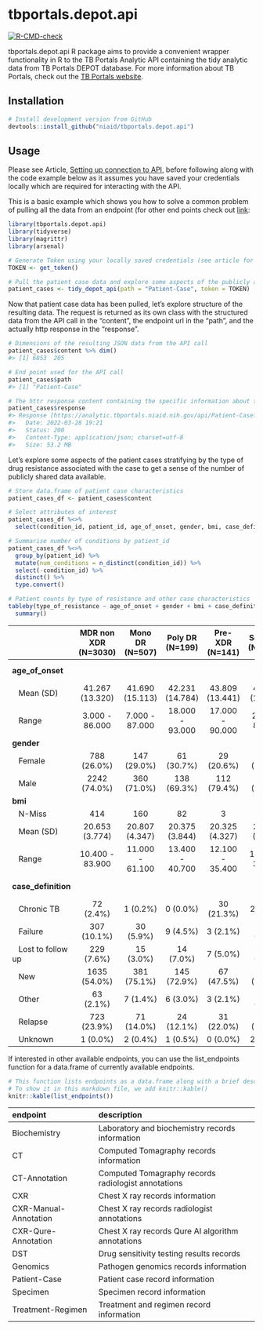 
<!-- README.md is generated from README.Rmd. Please edit that file -->

# tbportals.depot.api

<!-- badges: start -->

[![R-CMD-check](https://github.com/niaid/tbportals.depot.api/workflows/R-CMD-check/badge.svg)](https://github.com/niaid/tbportals.depot.api/actions)
<!-- badges: end -->

tbportals.depot.api R package aims to provide a convenient wrapper
functionality in R to the TB Portals Analytic API containing the tidy
analytic data from TB Portals DEPOT database. For more information about
TB Portals, check out the [TB Portals
website](https://tbportals.niaid.nih.gov/).

## Installation

``` r
# Install development version from GitHub
devtools::install_github("niaid/tbportals.depot.api")
```

## Usage

Please see Article, [Setting up connection to API](https://niaid.github.io/tbportals.depot.api/articles/setting_up_connection.html), before following
along with the code example below as it assumes you have saved your
credentials locally which are required for interacting with the API.

This is a basic example which shows you how to solve a common problem of
pulling all the data from an endpoint (for other end points check out
[link](https://analytic.tbportals.niaid.nih.gov/index.html):

``` r
library(tbportals.depot.api)
library(tidyverse)
library(magrittr)
library(arsenal)

# Generate Token using your locally saved credentials (see article for how to set up)
TOKEN <- get_token()

# Pull the patient case data and explore some aspects of the publicly available cases
patient_cases <- tidy_depot_api(path = "Patient-Case", token = TOKEN)
```

Now that patient case data has been pulled, let’s explore structure of
the resulting data. The request is returned as its own class with the
structured data from the API call in the “content”, the endpoint url in
the “path”, and the actually http response in the “response”.

``` r
# Dimensions of the resulting JSON data from the API call
patient_cases$content %>% dim()
#> [1] 6853  205

# End point used for the API call
patient_cases$path
#> [1] "Patient-Case"

# The httr response content containing the specific information about the call
patient_cases$response
#> Response [https://analytic.tbportals.niaid.nih.gov/api/Patient-Case?returnCsv=false&cohortId=]
#>   Date: 2022-03-28 19:21
#>   Status: 200
#>   Content-Type: application/json; charset=utf-8
#>   Size: 53.2 MB
```

Let’s explore some aspects of the patient cases stratifying by the type
of drug resistance associated with the case to get a sense of the number
of publicly shared data available.

``` r
# Store data.frame of patient case characteristics
patient_cases_df <- patient_cases$content

# Select attributes of interest
patient_cases_df %<>%
  select(condition_id, patient_id, age_of_onset, gender, bmi, case_definition, type_of_resistance)

# Summarise number of conditions by patient_id
patient_cases_df %<>%
  group_by(patient_id) %>%
  mutate(num_conditions = n_distinct(condition_id)) %>%
  select(-condition_id) %>%
  distinct() %>%
  type.convert()

# Patient counts by type of resistance and other case characteristics
tableby(type_of_resistance ~ age_of_onset + gender + bmi + case_definition, data = patient_cases_df) %>%
  summary()
```

|                      | MDR non XDR (N=3030) | Mono DR (N=507) | Poly DR (N=199) | Pre-XDR (N=141) | Sensitive (N=1963) |  XDR (N=1013)   | Total (N=6853)  |    p value |
|:---------------------|:--------------------:|:---------------:|:---------------:|:---------------:|:------------------:|:---------------:|:---------------:|-----------:|
| **age\_of\_onset**   |                      |                 |                 |                 |                    |                 |                 | &lt; 0.001 |
|    Mean (SD)         |   41.267 (13.320)    | 41.690 (15.113) | 42.231 (14.784) | 43.809 (13.441) |  43.364 (15.492)   | 41.609 (12.865) | 42.030 (14.119) |            |
|    Range             |    3.000 - 86.000    | 7.000 - 87.000  | 18.000 - 93.000 | 17.000 - 90.000 |   2.000 - 89.000   | 15.000 - 84.000 | 2.000 - 93.000  |            |
| **gender**           |                      |                 |                 |                 |                    |                 |                 |      0.242 |
|    Female            |     788 (26.0%)      |   147 (29.0%)   |   61 (30.7%)    |   29 (20.6%)    |    534 (27.2%)     |   267 (26.4%)   |  1826 (26.6%)   |            |
|    Male              |     2242 (74.0%)     |   360 (71.0%)   |   138 (69.3%)   |   112 (79.4%)   |    1429 (72.8%)    |   746 (73.6%)   |  5027 (73.4%)   |            |
| **bmi**              |                      |                 |                 |                 |                    |                 |                 |      0.056 |
|    N-Miss            |         414          |       160       |       82        |        3        |        900         |       69        |      1628       |            |
|    Mean (SD)         |    20.653 (3.774)    | 20.807 (4.347)  | 20.375 (3.844)  | 20.325 (4.327)  |   21.003 (3.691)   | 20.573 (3.587)  | 20.705 (3.784)  |            |
|    Range             |   10.400 - 83.900    | 11.000 - 61.100 | 13.400 - 40.700 | 12.100 - 35.400 |  11.700 - 36.500   | 11.800 - 38.600 | 10.400 - 83.900 |            |
| **case\_definition** |                      |                 |                 |                 |                    |                 |                 | &lt; 0.001 |
|    Chronic TB        |      72 (2.4%)       |    1 (0.2%)     |    0 (0.0%)     |   30 (21.3%)    |      2 (0.1%)      |    60 (5.9%)    |   165 (2.4%)    |            |
|    Failure           |     307 (10.1%)      |    30 (5.9%)    |    9 (4.5%)     |    3 (2.1%)     |     30 (1.5%)      |   293 (28.9%)   |   672 (9.8%)    |            |
|    Lost to follow up |      229 (7.6%)      |    15 (3.0%)    |    14 (7.0%)    |    7 (5.0%)     |     45 (2.3%)      |    62 (6.1%)    |   372 (5.4%)    |            |
|    New               |     1635 (54.0%)     |   381 (75.1%)   |   145 (72.9%)   |   67 (47.5%)    |    1640 (83.5%)    |   276 (27.2%)   |  4144 (60.5%)   |            |
|    Other             |      63 (2.1%)       |    7 (1.4%)     |    6 (3.0%)     |    3 (2.1%)     |     25 (1.3%)      |    46 (4.5%)    |   150 (2.2%)    |            |
|    Relapse           |     723 (23.9%)      |   71 (14.0%)    |   24 (12.1%)    |   31 (22.0%)    |    219 (11.2%)     |   275 (27.1%)   |  1343 (19.6%)   |            |
|    Unknown           |       1 (0.0%)       |    2 (0.4%)     |    1 (0.5%)     |    0 (0.0%)     |      2 (0.1%)      |    1 (0.1%)     |    7 (0.1%)     |            |

If interested in other available endpoints, you can use the
list\_endpoints function for a data.frame of currently available
endpoints.

``` r
# This function lists endpoints as a data.frame along with a brief description. 
# To show it in this markdown file, we add knitr::kable()
knitr::kable(list_endpoints())
```

| endpoint              | description                                         |
|:----------------------|:----------------------------------------------------|
| Biochemistry          | Laboratory and biochemistry records information     |
| CT                    | Computed Tomagraphy records information             |
| CT-Annotation         | Computed Tomagraphy records radiologist annotations |
| CXR                   | Chest X ray records information                     |
| CXR-Manual-Annotation | Chest X ray records radiologist annotations         |
| CXR-Qure-Annotation   | Chest X ray records Qure AI algorithm annotations   |
| DST                   | Drug sensitivity testing results records            |
| Genomics              | Pathogen genomics records information               |
| Patient-Case          | Patient case record information                     |
| Specimen              | Specimen record information                         |
| Treatment-Regimen     | Treatment and regimen record information            |
